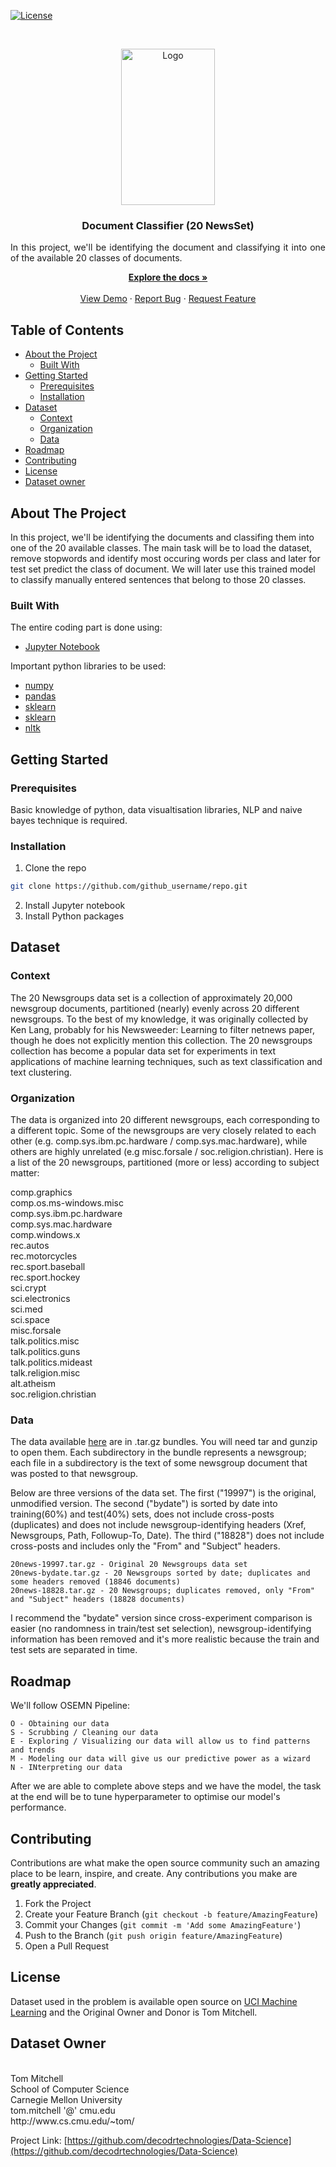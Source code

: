 [![License][license-shield]][license-url]

<!-- PROJECT LOGO -->
<br />
<p align="center">
  <a href="https://github.com/github_username/repo">
    <img src="https://images.unsplash.com/photo-1523995462485-3d171b5c8fa9?ixlib=rb-1.2.1&ixid=eyJhcHBfaWQiOjEyMDd9&w=1000&q=80" alt="Logo" width="150" height="250">
  </a>

  <h3 align="center">Document Classifier (20 NewsSet)</h3>

  <p align="justify">
  In this project, we'll be identifying the document and classifying it into one of the available 20 classes of documents.
    <br /></p>
  <p align="center">
    <a href="https://github.com/decodrtechnologies/Data-Science/tree/master/Document-Classification"><strong>Explore the docs »</strong></a>
    <br />
    <br />
    <a href="https://github.com/decodrtechnologies/Data-Science/tree/master/Document-Classification">View Demo</a>
    ·
    <a href="https://github.com/decodrtechnologies/Data-Science/issues">Report Bug</a>
    ·
    <a href="https://github.com/decodrtechnologies/Data-Science/issues">Request Feature</a>
  </p>
</p>



<!-- TABLE OF CONTENTS -->
## Table of Contents

* [About the Project](#about-the-project)
  * [Built With](#built-with)
* [Getting Started](#getting-started)
  * [Prerequisites](#prerequisites)
  * [Installation](#installation)
* [Dataset](#Dataset)
  * [Context](#context)
  * [Organization](#Organization)
  * [Data](#data)
* [Roadmap](#roadmap)
* [Contributing](#contributing)
* [License](#license)
* [Dataset owner](#Dataset-Owner)



<!-- ABOUT THE PROJECT -->
## About The Project

  In this project, we'll be identifying the documents and classifing them into one of the 20 available classes. The main task will be to load the dataset, remove stopwords and identify most occuring words per class and later for test set predict the class of document. We will later use this trained model to classify  manually entered sentences that belong to those 20 classes.

### Built With
The entire coding part is done using:
* [Jupyter Notebook](https://jupyter.org/)

Important python libraries to be used:
* [numpy](https://anaconda.org/anaconda/numpy)
* [pandas](https://anaconda.org/anaconda/pandas)
* [sklearn](https://anaconda.org/anaconda/sklearn)
* [sklearn](https://anaconda.org/anaconda/sklearn)
* [nltk](https://anaconda.org/anaconda/nltk)






<!-- GETTING STARTED -->
## Getting Started



### Prerequisites

Basic knowledge of python, data visualtisation libraries, NLP and naive bayes technique is required.

### Installation
 
1. Clone the repo
```sh
git clone https://github.com/github_username/repo.git
```
2. Install Jupyter notebook
3. Install Python packages

<!-- DATASET -->

## Dataset

### Context

The 20 Newsgroups data set is a collection of approximately 20,000 newsgroup documents, partitioned (nearly) evenly across 20 different newsgroups. To the best of my knowledge, it was originally collected by Ken Lang, probably for his Newsweeder: Learning to filter netnews paper, though he does not explicitly mention this collection. The 20 newsgroups collection has become a popular data set for experiments in text applications of machine learning techniques, such as text classification and text clustering.

### Organization

The data is organized into 20 different newsgroups, each corresponding to a different topic. Some of the newsgroups are very closely related to each other (e.g. comp.sys.ibm.pc.hardware / comp.sys.mac.hardware), while others are highly unrelated (e.g misc.forsale / soc.religion.christian). Here is a list of the 20 newsgroups, partitioned (more or less) according to subject matter:

  comp.graphics<br>
  comp.os.ms-windows.misc<br>
  comp.sys.ibm.pc.hardware<br>
  comp.sys.mac.hardware<br>
  comp.windows.x<br>
  rec.autos<br>
  rec.motorcycles<br>
  rec.sport.baseball<br>
  rec.sport.hockey<br>
  sci.crypt<br>
  sci.electronics<br>
  sci.med<br>
  sci.space<br>
  misc.forsale<br>
  talk.politics.misc<br>
  talk.politics.guns<br>
  talk.politics.mideast<br>
  talk.religion.misc<br>
  alt.atheism<br>
  soc.religion.christian<br>

### Data

The data available <a href = "http://qwone.com/~jason/20Newsgroups/">here</a> are in .tar.gz bundles. You will need tar and gunzip to open them. Each subdirectory in the bundle represents a newsgroup; each file in a subdirectory is the text of some newsgroup document that was posted to that newsgroup.

Below are three versions of the data set. The first ("19997") is the original, unmodified version. The second ("bydate") is sorted by date into training(60%) and test(40%) sets, does not include cross-posts (duplicates) and does not include newsgroup-identifying headers (Xref, Newsgroups, Path, Followup-To, Date). The third ("18828") does not include cross-posts and includes only the "From" and "Subject" headers.

    20news-19997.tar.gz - Original 20 Newsgroups data set
    20news-bydate.tar.gz - 20 Newsgroups sorted by date; duplicates and some headers removed (18846 documents)
    20news-18828.tar.gz - 20 Newsgroups; duplicates removed, only "From" and "Subject" headers (18828 documents) 

I recommend the "bydate" version since cross-experiment comparison is easier (no randomness in train/test set selection), newsgroup-identifying information has been removed and it's more realistic because the train and test sets are separated in time. 

<!-- ROADMAP -->
## Roadmap

We'll follow OSEMN Pipeline: 

    O - Obtaining our data
    S - Scrubbing / Cleaning our data
    E - Exploring / Visualizing our data will allow us to find patterns and trends
    M - Modeling our data will give us our predictive power as a wizard
    N - INterpreting our data

After we are able to complete above steps and we have the model, the task at the end will be to tune hyperparameter to optimise our model's performance.

<!-- CONTRIBUTING -->
## Contributing

Contributions are what make the open source community such an amazing place to be learn, inspire, and create. Any contributions you make are **greatly appreciated**.

1. Fork the Project
2. Create your Feature Branch (`git checkout -b feature/AmazingFeature`)
3. Commit your Changes (`git commit -m 'Add some AmazingFeature'`)
4. Push to the Branch (`git push origin feature/AmazingFeature`)
5. Open a Pull Request



<!-- LICENSE -->
## License

Dataset used in the problem is available open source on <a href = "http://archive.ics.uci.edu/ml/datasets/Twenty+Newsgroups">UCI Machine Learning</a> and the Original Owner and Donor is Tom Mitchell.

<!-- CONTACT -->
## Dataset Owner
<br>
Tom Mitchell<br>
School of Computer Science<br>
Carnegie Mellon University<br>
tom.mitchell '@' cmu.edu<br>
http://www.cs.cmu.edu/~tom/<br>



Project Link: [https://github.com/decodrtechnologies/Data-Science](https://github.com/decodrtechnologies/Data-Science)



<!-- MARKDOWN LINKS & IMAGES -->
<!-- https://www.markdownguide.org/basic-syntax/#reference-style-links -->
[contributors-shield]: https://img.shields.io/github/contributors/decodrtechnologies/Data-Science.svg?style=flat-square
[contributors-url]: https://github.com/decodrtechnologies/Data-Science/graphs/contributors
[forks-shield]: https://img.shields.io/github/forks/decodrtechnologies/Data-Science.svg?style=flat-square
[forks-url]: https://github.com/decodrtechnologies/Data-Science/network/members
[stars-shield]: https://img.shields.io/github/stars/decodrtechnologies/Data-Science.svg?style=flat-square
[stars-url]: https://github.com/decodrtechnologies/Data-Science/stargazers
[issues-shield]: https://img.shields.io/github/issues/decodrtechnologies/Data-Science.svg?style=flat-square
[issues-url]: https://github.com/decodrtechnologies/Data-Science/issues
[license-shield]: https://img.shields.io/github/license/decodrtechnologies/Data-Science.svg?style=flat-square
[license-url]: https://github.com/decodrtechnologies/Data-Science/blob/master/LICENSE.txt
[linkedin-shield]: https://img.shields.io/badge/-LinkedIn-black.svg?style=flat-square&logo=linkedin&colorB=555
[product-screenshot]: images/screenshot.png
